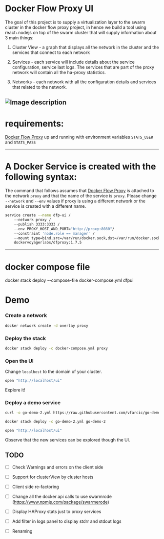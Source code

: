 # Docker Flow Proxy UI

The goal of this project is to supply a virtualization layer to the swarm cluster in the docker flow proxy project,
in hence we build a tool using react+nodejs on top of the swarm cluster that will supply information about 3 main things:

1. Cluster View - a graph that displays all the network in the cluster and the services that connect to each network

2. Services - each service will include details about the service configuration, service last logs.
             The services that are part of the proxy network will contain all the ha-proxy statistics.

3. Networks - each network with all the configuration details and services that related to the network.

![Image description](https://github.com/vldocker/dfp-ui/blob/master/first-page.png)
-------------------------------------------------------------------------------------------------------------------------
 # requirements:

[Docker Flow Proxy](http://proxy.dockerflow.com/) up and running with environment variables `STATS_USER` and `STATS_PASS`

-------------------------------------------------------------------------------------------------------------------------
 # A Docker Service is created with the following syntax:

The command that follows assumes that [Docker Flow Proxy](http://proxy.dockerflow.com/) is attached to the network `proxy` and that the name of the service is `proxy`. Please change `--network` and `--env` values if proxy is using a different network or the service is created with a different name.

```bash
service create --name dfp-ui /
    --network proxy /
    --publish 3333:3333 /
    --env PROXY_HOST_AND_PORT="http://proxy:8080"/
    --constraint 'node.role == manager' /
    --mount type=bind,src=/var/run/docker.sock,dst=/var/run/docker.sock /
    dockervoyagerlabs/dfproxy:1.7.5
```

-------------------------------------------------------------------------------------------------------------------------
 # docker compose file

docker stack deploy --compose-file docker-compose.yml dfpui  

# Demo

### Create a network

```bash
docker network create -d overlay proxy
```

### Deploy the stack

```bash
docker stack deploy -c docker-compose.yml proxy
```

### Open the UI

Change `localhost` to the domain of your cluster.

```bash
open "http://localhost/ui"
```

Explore it!

### Deploy a demo service

```bash
curl -o go-demo-2.yml https://raw.githubusercontent.com/vfarcic/go-demo-2/master/stack.yml

docker stack deploy -c go-demo-2.yml go-demo-2

open "http://localhost/ui"
```

Observe that the new services can be explored though the UI.


## TODO

- [ ] Check Warnings and errors on the client side
- [ ] Support for clusterView by cluster hosts
- [ ] Client side re-factoring
- [ ] Change all the docker api calls to use swarmrode (https://www.npmjs.com/package/swarmerode)
- [ ] Display HAProxy stats just to proxy services
- [ ] Add filter in logs panel to display stdrr and stdout logs
- [ ] Renaming
 
